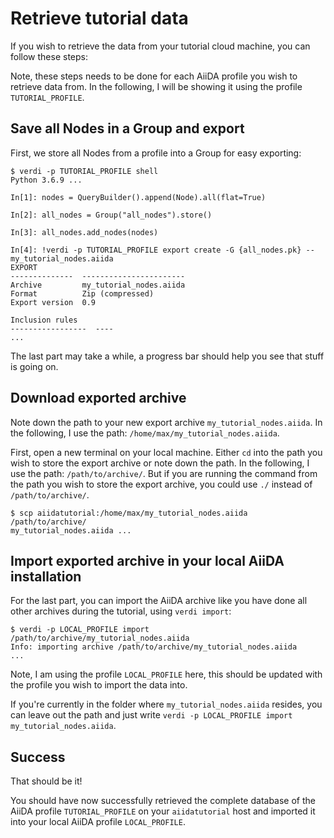 # Retrieve tutorial data

If you wish to retrieve the data from your tutorial cloud machine, you can follow these steps:

Note, these steps needs to be done for each AiiDA profile you wish to retrieve data from.
In the following, I will be showing it using the profile `TUTORIAL_PROFILE`.

## Save all Nodes in a Group and export

First, we store all Nodes from a profile into a Group for easy exporting:

```console
$ verdi -p TUTORIAL_PROFILE shell
Python 3.6.9 ...
```

```ipython
In[1]: nodes = QueryBuilder().append(Node).all(flat=True)

In[2]: all_nodes = Group("all_nodes").store()

In[3]: all_nodes.add_nodes(nodes)

In[4]: !verdi -p TUTORIAL_PROFILE export create -G {all_nodes.pk} -- my_tutorial_nodes.aiida
EXPORT
--------------  -----------------------
Archive         my_tutorial_nodes.aiida
Format          Zip (compressed)
Export version  0.9

Inclusion rules
-----------------  ----
...
```

The last part may take a while, a progress bar should help you see that stuff is going on.

## Download exported archive

Note down the path to your new export archive `my_tutorial_nodes.aiida`.
In the following, I use the path: `/home/max/my_tutorial_nodes.aiida`.

First, open a new terminal on your local machine.
Either `cd` into the path you wish to store the export archive or note down the path.
In the following, I use the path: `/path/to/archive/`.
But if you are running the command from the path you wish to store the export archive, you could use `./` instead of `/path/to/archive/`.

```console
$ scp aiidatutorial:/home/max/my_tutorial_nodes.aiida /path/to/archive/
my_tutorial_nodes.aiida ...
```

## Import exported archive in your local AiiDA installation

For the last part, you can import the AiiDA archive like you have done all other archives during the tutorial, using `verdi import`:

```console
$ verdi -p LOCAL_PROFILE import /path/to/archive/my_tutorial_nodes.aiida
Info: importing archive /path/to/archive/my_tutorial_nodes.aiida
...
```

Note, I am using the profile `LOCAL_PROFILE` here, this should be updated with the profile you wish to import the data into.

If you're currently in the folder where `my_tutorial_nodes.aiida` resides, you can leave out the path and just write `verdi -p LOCAL_PROFILE import my_tutorial_nodes.aiida`.

## Success

That should be it!

You should have now successfully retrieved the complete database of the AiiDA profile `TUTORIAL_PROFILE` on your `aiidatutorial` host and imported it into your local AiiDA profile `LOCAL_PROFILE`.
